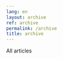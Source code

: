 ```yaml
---
lang: en
layout: archive
ref: archive
permalink: /archive
title: archive
---
```


All articles

<!-- more -->
